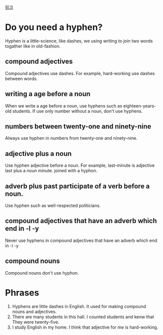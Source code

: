 [링크](http://www.bbc.co.uk/learningenglish/english/course/intermediate/unit-1/session-1)

# Do you need a hyphen?

Hyphen is a little-science, like dashes, we using writing to join two words togather like in old-fashion.

## compound adjectives

Compound adjectives use dashes. For example, hard-working use dashes between words.

## writing a age before a noun

When we write a age before a noun, use hyphens such as eighteen-years-old students. If use only number without a noun, don't
use hyphens.

## numbers between twenty-one and ninety-nine

Always use hyphen in numbers from twenty-one and ninety-nine.

## adjective plus a noun
Use hyphen adjective before a noun. For example, last-minute is adjective last plus a noun minute. joined with a hyphon.

## adverb plus past participate of a verb before a noun.
Use hyphen such as well-respected politicians.

## compound adjectives that have an adverb which end in -l -y   
Never use hyphens in compound adjectives that have an adverb which end in -l -y

## compound nouns
Compound nouns don't use hyphon.


# Phrases

1. Hyphens are little dashes in English. It used for making compound nouns and adjectives.
2. There are many students in this hall. I counted students and kenw that They were twenty-five.
3. I study English in my home. I think that adjective for me is hard-working.
